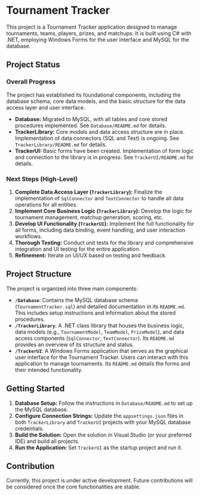 # Tournament Tracker

This project is a Tournament Tracker application designed to manage tournaments, teams, players, prizes, and matchups. It is built using C# with .NET, employing Windows Forms for the user interface and MySQL for the database.

## Project Status

### Overall Progress

The project has established its foundational components, including the database schema, core data models, and the basic structure for the data access layer and user interface.

*   **Database:** Migrated to MySQL, with all tables and core stored procedures implemented. See `Database/README.md` for details.
*   **TrackerLibrary:** Core models and data access structure are in place. Implementation of data connectors (SQL and Text) is ongoing. See `TrackerLibrary/README.md` for details.
*   **TrackerUI:** Basic forms have been created. Implementation of form logic and connection to the library is in progress. See `TrackerUI/README.md` for details.

### Next Steps (High-Level)

1.  **Complete Data Access Layer (`TrackerLibrary`):** Finalize the implementation of `SqlConnector` and `TextConnector` to handle all data operations for all entities.
2.  **Implement Core Business Logic (`TrackerLibrary`):** Develop the logic for tournament management, matchup generation, scoring, etc.
3.  **Develop UI Functionality (`TrackerUI`):** Implement the full functionality for all forms, including data binding, event handling, and user interaction workflows.
4.  **Thorough Testing:** Conduct unit tests for the library and comprehensive integration and UI testing for the entire application.
5.  **Refinement:** Iterate on UI/UX based on testing and feedback.

## Project Structure

The project is organized into three main components:

*   **`/Database`**: Contains the MySQL database schema (`TournamentTracker.sql`) and detailed documentation in its `README.md`. This includes setup instructions and information about the stored procedures.
*   **`/TrackerLibrary`**: A .NET class library that houses the business logic, data models (e.g., `TournamentModel`, `TeamModel`, `PrizeModel`), and data access components (`SqlConnector`, `TextConnector`). Its `README.md` provides an overview of its structure and status.
*   **`/TrackerUI`**: A Windows Forms application that serves as the graphical user interface for the Tournament Tracker. Users can interact with this application to manage tournaments. Its `README.md` details the forms and their intended functionality.

## Getting Started

1.  **Database Setup:** Follow the instructions in `Database/README.md` to set up the MySQL database.
2.  **Configure Connection Strings:** Update the `appsettings.json` files in both `TrackerLibrary` and `TrackerUI` projects with your MySQL database credentials.
3.  **Build the Solution:** Open the solution in Visual Studio (or your preferred IDE) and build all projects.
4.  **Run the Application:** Set `TrackerUI` as the startup project and run it.

## Contribution

Currently, this project is under active development. Future contributions will be considered once the core functionalities are stable.